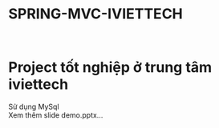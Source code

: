# SPRING-MVC-IVIETTECH <br/> <br/>
# Project tốt nghiệp ở trung tâm iviettech <br/>
Sử dụng MySql <br/>
Xem thêm slide demo.pptx...
